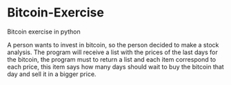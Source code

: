 # Bitcoin-Exercise
Bitcoin exercise in python

A person wants to invest in bitcoin, so the person decided to make a stock analysis. The program will receive a list with the prices of the last days for the bitcoin, the program must to return a list and each item correspond to each price, this item says how many days should wait to buy the bitcoin that day and sell it in a bigger price.
